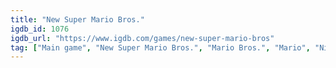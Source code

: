 ```yaml
---
title: "New Super Mario Bros."
igdb_id: 1076
igdb_url: "https://www.igdb.com/games/new-super-mario-bros"
tag: ["Main game", "New Super Mario Bros.", "Mario Bros.", "Mario", "Nintendo", "Nintendo EAD", "iQue", "Platform", "Adventure", "Single player", "Multiplayer", "Co-operative", "Side view", "Action"]
---
```

